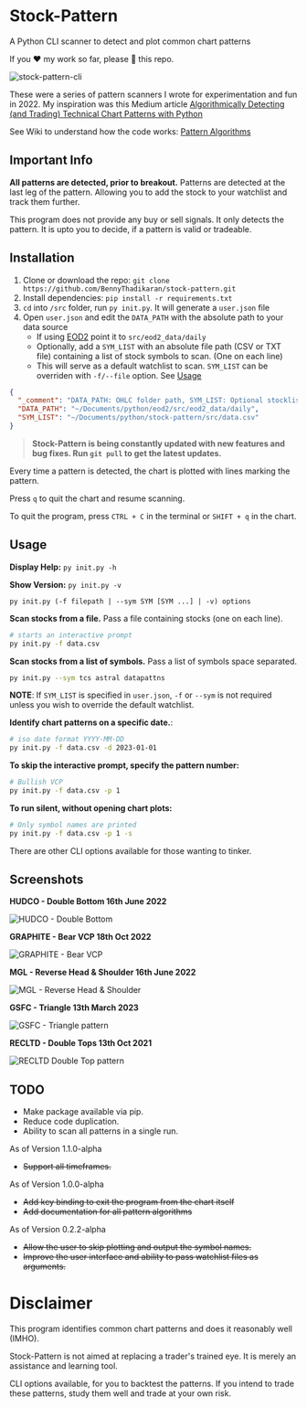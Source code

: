 # Stock-Pattern

A Python CLI scanner to detect and plot common chart patterns

If you :heart: my work so far, please :star2: this repo.

![stock-pattern-cli](https://res.cloudinary.com/doyu4uovr/image/upload/s--9HW6Yk6D--/c_scale,f_auto,w_700/v1702918851/stock-pattern/stock-pattern-cli_bzd7ze.png)

These were a series of pattern scanners I wrote for experimentation and fun in 2022. My inspiration was this Medium article [Algorithmically Detecting (and Trading) Technical Chart Patterns with Python](https://medium.com/automation-generation/algorithmically-detecting-and-trading-technical-chart-patterns-with-python-c577b3a396ed)

See Wiki to understand how the code works: [Pattern Algorithms](https://github.com/BennyThadikaran/stock-pattern/wiki/Pattern-Algorithms)

## Important Info

**All patterns are detected, prior to breakout.** Patterns are detected at the last leg of the pattern. Allowing you to add the stock to your watchlist and track them further.

This program does not provide any buy or sell signals. It only detects the pattern. It is upto you to decide, if a pattern is valid or tradeable.

## Installation

1. Clone or download the repo: `git clone https://github.com/BennyThadikaran/stock-pattern.git`
2. Install dependencies: `pip install -r requirements.txt`
3. `cd` into `/src` folder, run `py init.py`. It will generate a `user.json` file
4. Open `user.json` and edit the `DATA_PATH` with the absolute path to your data source
   - If using [EOD2](https://github.com/BennyThadikaran/eod2) point it to `src/eod2_data/daily`
   - Optionally, add a `SYM_LIST` with an absolute file path (CSV or TXT file) containing a list of stock symbols to scan. (One on each line)
   - This will serve as a default watchlist to scan. `SYM_LIST` can be overriden with `-f/--file` option. See [Usage](#usage)

```json
{
  "_comment": "DATA_PATH: OHLC folder path, SYM_LIST: Optional stocklist filepath",
  "DATA_PATH": "~/Documents/python/eod2/src/eod2_data/daily",
  "SYM_LIST": "~/Documents/python/stock-pattern/src/data.csv"
}
```

> **Stock-Pattern is being constantly updated with new features and bug fixes. Run `git pull` to get the latest updates.**

Every time a pattern is detected, the chart is plotted with lines marking the pattern.

Press `q` to quit the chart and resume scanning.

To quit the program, press `CTRL + C` in the terminal or `SHIFT + q` in the chart.

## Usage

**Display Help:** `py init.py -h`

**Show Version:** `py init.py -v`

`py init.py (-f filepath | --sym SYM [SYM ...] | -v) options`

**Scan stocks from a file.** Pass a file containing stocks (one on each line).

```bash
# starts an interactive prompt
py init.py -f data.csv
```

**Scan stocks from a list of symbols.** Pass a list of symbols space separated.

```bash
py init.py --sym tcs astral datapattns
```

**NOTE**: If `SYM_LIST` is specified in `user.json`, `-f` or `--sym` is not required unless you wish to override the default watchlist.

**Identify chart patterns on a specific date.**:

```bash
# iso date format YYYY-MM-DD
py init.py -f data.csv -d 2023-01-01
```

**To skip the interactive prompt, specify the pattern number:**

```bash
# Bullish VCP
py init.py -f data.csv -p 1
```

**To run silent, without opening chart plots:**

```bash
# Only symbol names are printed
py init.py -f data.csv -p 1 -s
```

There are other CLI options available for those wanting to tinker.

## Screenshots

**HUDCO - Double Bottom 16th June 2022**

![HUDCO - Double Bottom](https://res.cloudinary.com/doyu4uovr/image/upload/s--nQ10RsSG--/c_scale,f_auto,w_700/v1702918851/stock-pattern/hudco-double-bottom_dtcvwj.png)

**GRAPHITE - Bear VCP 18th Oct 2022**

![GRAPHITE - Bear VCP](https://res.cloudinary.com/doyu4uovr/image/upload/s--LLToQmNv--/c_scale,f_auto,w_700/v1702918851/stock-pattern/graphite-bear-vcp_yi7cmv.png)

**MGL - Reverse Head & Shoulder 16th June 2022**

![MGL - Reverse Head & Shoulder](https://res.cloudinary.com/doyu4uovr/image/upload/s--RsyvqU2E--/c_scale,f_auto,w_700/v1702918852/stock-pattern/mgl-reverse-hns_pwkmel.png)

**GSFC - Triangle 13th March 2023**

![GSFC - Triangle pattern](https://res.cloudinary.com/doyu4uovr/image/upload/s--oiNVrg8u--/c_scale,f_auto,w_700/v1702918851/stock-pattern/gsfc-triangle_j32yi3.png)

**RECLTD - Double Tops 13th Oct 2021**

![RECLTD Double Top pattern](https://res.cloudinary.com/doyu4uovr/image/upload/s--lFTiRydt--/c_scale,f_auto,w_700/v1702918852/stock-pattern/recltd-double-top_accoad.png)

## TODO

- Make package available via pip.
- Reduce code duplication.
- Ability to scan all patterns in a single run.

As of Version 1.1.0-alpha

- ~~Support all timeframes.~~

As of Version 1.0.0-alpha

- ~~Add key binding to exit the program from the chart itself~~
- ~~Add documentation for all pattern algorithms~~

As of Version 0.2.2-alpha

- ~~Allow the user to skip plotting and output the symbol names.~~
- ~~Improve the user interface and ability to pass watchlist files as arguments.~~

# Disclaimer

This program identifies common chart patterns and does it reasonably well (IMHO).

Stock-Pattern is not aimed at replacing a trader's trained eye. It is merely an assistance and learning tool.

CLI options available, for you to backtest the patterns. If you intend to trade these patterns, study them well and trade at your own risk.

